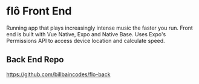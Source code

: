 # flô Front End
Running app that plays increasingly intense music the faster you run. Front end is built with Vue Native, Expo and Native Base. Uses Expo's Permissions API to access device location and calculate speed.

## Back End Repo
https://github.com/billbaincodes/flo-back
